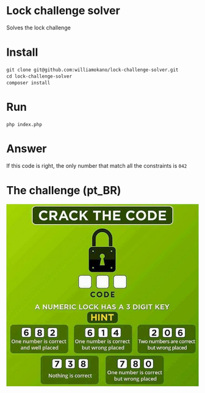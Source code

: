 # Lock challenge solver
Solves the lock challenge

# Install
`git clone git@github.com:williamokano/lock-challenge-solver.git`  
`cd lock-challenge-solver`  
`composer install`

# Run
`php index.php`

# Answer
If this code is right, the only number that match all the constraints is `042`

# The challenge (pt_BR)
![Challenge](assets/challenge.png?raw=true "Challenge")